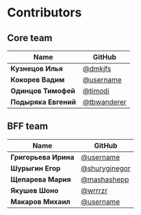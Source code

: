 # Contributors

## Core team
| Name | GitHub |
|------|--------|
| **Кузнецов Илья** | [@dmkjfs](https://github.com/dmkjfs) |
| **Кокорев	Вадим** | [@username](https://github.com/username) |
| **Одинцов Тимофей** | [@timodi](https://github.com/TimothyOdintsov) |
| **Подыряка Евгений** | [@tbwanderer](https://github.com/tbwanderer) |

## BFF team
| Name | GitHub |
|------|--------|
| **Григорьева Ирина** | [@username](https://github.com/username) |
| **Шурыгин Егор** | [@shuryginegor](https://github.com/shuryginegor) |
| **Щепарева Мария** | [@mashashepp](https://github.com/mashashepp) |
| **Якушев Шоно** | [@wrrrzr](https://github.com/wrrrzr) |
| **Макаров Михаил** | [@username](https://github.com/username) |
